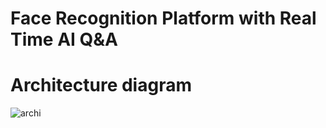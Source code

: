 # Face Recognition Platform with Real Time AI Q&A  



# Architecture diagram

![archi](https://github.com/user-attachments/assets/31ce7058-cf84-4278-bfa9-070ad7b722ca)




